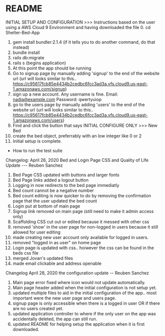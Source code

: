 # README

INITIAL SETUP AND CONFIGURATION >>> Instructions based on the user using a AWS Cloud 9 Environment and having downloaded the file
0. cd Shelter-Bed-App
1. gem install bundler:2.1.4 (if it tells you to do another command, do that instead)
2. bundle install
3. rails db:migrate
4. rails s (begins application)
5. At this point the app should be running
6. Go to signup page by manually adding 'signup' to the end of the website url (url will looks similar to this.. https://c95617fcb85e4434b2cedbc6fcc3ad3a.vfs.cloud9.us-east-1.amazonaws.com/signup)
7. sign up a new account. Any username is fine. Email: nadia@example.com Password: qwertyuiop
8. go to the users page by manually adding 'users' to the end of the website url (url will looks similar to this.. https://c95617fcb85e4434b2cedbc6fcc3ad3a.vfs.cloud9.us-east-1.amazonaws.com/users)
9. Find and click the button that says INITIAL CONFIGURE ONLY >>> New Bed
10. create the bed object, preferrably with an low integer like 0 or 2
11. Initial setup is complete.


* How to run the test suite

Changelog: 
April 26, 2020 Bed and Login Page CSS and Quality of Life Update --- Reuben Sanchez
1. Bed Page CSS updated with buttons and larger fonts
2. Bed Page links added a logout button
3. Logging in now redirects to the bed page immediatly
4. Bed count cannot be a negative number
5. Bed count editing is now quicker to do by removing the confirmation page that the user updated the bed count
6. Login put at bottom of main page
7. Signup link removed on main page (still need to make it admin access only)
8. Scaffolding CSS cut out or edited because it messed with other css
9. removed 'show' in the user page for non-logged in users because it still allowed for user editing
10. made creating new user account only available for logged in users.
11. removed "logged in as user" on home page
12. Login page is updated with css.. hoiwever the css can be found in the beds css file
13. merged Jovan's updated files
14. made email clickable and address openable

Changelog April 28, 2020 the configuration update -- Reuben Sanchez
1. Main page error fixed where icon would not update automatically.
2. Main page header added when the initial configuration is not setup yet.
3. updated multiple files to aid in the initial configuration of the app.. most important were the new user page and users page.
4. signup page is only accessible when there is a logged in user OR if there are no users created yet.
4. updated application controller to where if the only user on the app was accidentally deleted, the app can still run.
5. updated README for helping setup the application when it is first downloaded.

